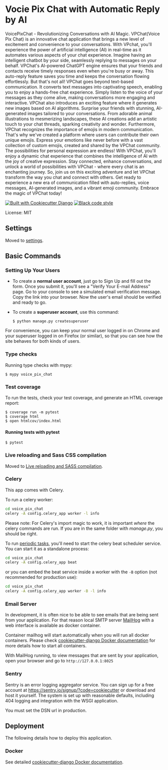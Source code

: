 # Vocie Pix Chat with Automatic Reply by AI

VoicePixChat - Revolutionizing Conversations with AI Magic. VPChat(Voice Pix Chat) is an innovative chat application that brings a new level of excitement and convenience to your conversations. With VPchat, you'll experience the power of artificial intelligence (AI) in real-time as it automates various aspects of your chat experience. Imagine having an intelligent chatbot by your side, seamlessly replying to messages on your behalf. VPChat's AI-powered ChatGPT engine ensures that your friends and contacts receive timely responses even when you're busy or away. This auto-reply feature saves you time and keeps the conversation flowing effortlessly. But that's not all! VPChat goes beyond text-based communication. It converts text messages into captivating speech, enabling you to enjoy a hands-free chat experience. Simply listen to the voice of your messages as they come alive, making conversations more engaging and interactive. VPChat also introduces an exciting feature where it generates new images based on AI algorithms. Surprise your friends with stunning, AI-generated images tailored to your conversations. From adorable animal illustrations to mesmerizing landscapes, these AI creations add an artistic touch to your chat threads, sparking creativity and wonder. Furthermore, VPChat recognizes the importance of emojis in modern communication. That's why we've created a platform where users can contribute their own unique emojis. Express your emotions like never before with a vast collection of custom emojis, created and shared by the VPChat community. The possibilities for personal expression are endless! With VPChat, you'll enjoy a dynamic chat experience that combines the intelligence of AI with the joy of creative expression. Stay connected, enhance conversations, and unlock a world of possibilities with VPChat - where every chat is an enchanting journey. So, join us on this exciting adventure and let VPChat transform the way you chat and connect with others. Get ready to experience a new era of communication filled with auto-replies, voice messages, AI-generated images, and a vibrant emoji community. Embrace the magic of VPChat today!

[![Built with Cookiecutter Django](https://img.shields.io/badge/built%20with-Cookiecutter%20Django-ff69b4.svg?logo=cookiecutter)](https://github.com/cookiecutter/cookiecutter-django/)
[![Black code style](https://img.shields.io/badge/code%20style-black-000000.svg)](https://github.com/ambv/black)

License: MIT

## Settings

Moved to [settings](http://cookiecutter-django.readthedocs.io/en/latest/settings.html).

## Basic Commands

### Setting Up Your Users

- To create a **normal user account**, just go to Sign Up and fill out the form. Once you submit it, you'll see a "Verify Your E-mail Address" page. Go to your console to see a simulated email verification message. Copy the link into your browser. Now the user's email should be verified and ready to go.

- To create a **superuser account**, use this command:

      $ python manage.py createsuperuser

For convenience, you can keep your normal user logged in on Chrome and your superuser logged in on Firefox (or similar), so that you can see how the site behaves for both kinds of users.

### Type checks

Running type checks with mypy:

    $ mypy voice_pix_chat

### Test coverage

To run the tests, check your test coverage, and generate an HTML coverage report:

    $ coverage run -m pytest
    $ coverage html
    $ open htmlcov/index.html

#### Running tests with pytest

    $ pytest

### Live reloading and Sass CSS compilation

Moved to [Live reloading and SASS compilation](https://cookiecutter-django.readthedocs.io/en/latest/developing-locally.html#sass-compilation-live-reloading).

### Celery

This app comes with Celery.

To run a celery worker:

```bash
cd voice_pix_chat
celery -A config.celery_app worker -l info
```

Please note: For Celery's import magic to work, it is important _where_ the celery commands are run. If you are in the same folder with _manage.py_, you should be right.

To run [periodic tasks](https://docs.celeryq.dev/en/stable/userguide/periodic-tasks.html), you'll need to start the celery beat scheduler service. You can start it as a standalone process:

```bash
cd voice_pix_chat
celery -A config.celery_app beat
```

or you can embed the beat service inside a worker with the `-B` option (not recommended for production use):

```bash
cd voice_pix_chat
celery -A config.celery_app worker -B -l info
```

### Email Server

In development, it is often nice to be able to see emails that are being sent from your application. For that reason local SMTP server [MailHog](https://github.com/mailhog/MailHog) with a web interface is available as docker container.

Container mailhog will start automatically when you will run all docker containers.
Please check [cookiecutter-django Docker documentation](http://cookiecutter-django.readthedocs.io/en/latest/deployment-with-docker.html) for more details how to start all containers.

With MailHog running, to view messages that are sent by your application, open your browser and go to `http://127.0.0.1:8025`

### Sentry

Sentry is an error logging aggregator service. You can sign up for a free account at <https://sentry.io/signup/?code=cookiecutter> or download and host it yourself.
The system is set up with reasonable defaults, including 404 logging and integration with the WSGI application.

You must set the DSN url in production.

## Deployment

The following details how to deploy this application.

### Docker

See detailed [cookiecutter-django Docker documentation](http://cookiecutter-django.readthedocs.io/en/latest/deployment-with-docker.html).
